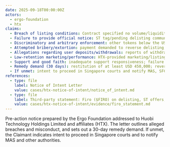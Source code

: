 ```yaml
---
date: 2025-09-18T00:00:00Z
actors:
  - ergo-foundation
  - htx
claims:
  - Breach of listing conditions: Contract specified no volume/liquidity benchmarks; HTX later imposed a USD 50,000/day minimum to retain listing.
  - Failure to provide official notice: ST tag/pending delisting communicated via Telegram by “Jacky”; disputed generic email on 2025-08-06; not the designated legal contact.
  - Discriminatory and arbitrary enforcement: other tokens below the USD 50,000 threshold remained listed without ST, indicating inconsistent application of rules and lack of good faith.
  - Attempted bribery/extortion: payment demanded to reverse delisting; framed as a USD 30,000 “trading competition” then as a direct “payment to avoid delisting.”
  - Allegations regarding user deposits/withdrawals: reports of withdrawal interruptions, holds, or unauthorized deductions affecting user deposits; request for full transactional logs and remediation.
  - Low-retention marketing/performance: HTX-provided marketing/listing promotion allegedly yielded low retention and negligible conversion versus representations; reliance on such metrics to justify delisting is disputed.
  - Support and good faith: inadequate support responsiveness; failure to use designated legal contact; use of unofficial Telegram for critical notices; breach of duty of good faith and fair dealing.
  - Remedy demand (30 days): restitution of at least USD 450,000; reverse delisting and remove ST; cease improper communications; disclose involved parties; confirm non-retaliation.
  - If unmet: intent to proceed in Singapore courts and notify MAS, SFC, and international anti-corruption bodies.
references:
  - type: file
    label: Notice of Intent Letter
    value: cases/htx-notice-of-intent/notice_of_intent.md
  - type: file
    label: Third-party statement: Firo ($FIRO) on delisting, ST offers, forfeited deposits
    value: cases/htx-notice-of-intent/evidence/firo_statement.md
---
```


Pre-action notice prepared by the Ergo Foundation addressed to Huobi Technology Holdings Limited and affiliates (HTX). The letter outlines alleged breaches and misconduct, and sets out a 30-day remedy demand. If unmet, the Claimant indicates intent to proceed in Singapore courts and to notify MAS and other authorities.
